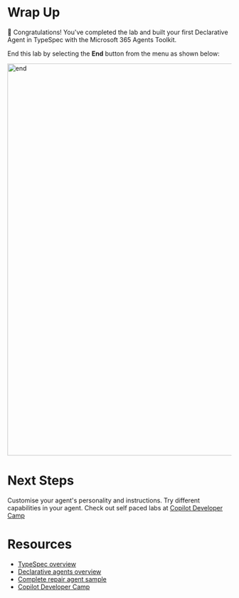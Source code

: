 # Wrap Up

🏁 Congratulations! You've completed the lab and built your first Declarative Agent in TypeSpec with the Microsoft 365 Agents Toolkit. 

End this lab by selecting the **End** button from the menu as shown below:

<img width="1498" height="880" alt="end" src="https://github.com/user-attachments/assets/92487094-a9fa-4200-9b81-aac9229470d1" />


# Next Steps

Customise your agent's personality and instructions.
Try different capabilities in your agent. Check out self paced labs at [Copilot Developer Camp](https://aka.ms/copilotdevcamp)

# Resources

- [TypeSpec overview](https://learn.microsoft.com/en-us/microsoft-365-copilot/extensibility/overview-typespec)
- [Declarative agents overview](https://learn.microsoft.com/en-us/microsoft-365-copilot/extensibility/overview-declarative-agent)
- [Complete repair agent sample](https://aka.ms/repair-agent)
- [Copilot Developer Camp](https://aka.ms/copilotdevcamp)
